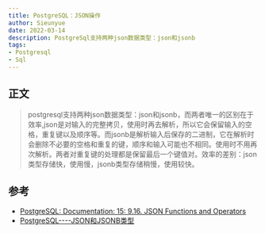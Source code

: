 ```yaml
--- 
title: PostgreSQL：JSON操作
author: Sieunyue
date: 2022-03-14
description: PostgreSql支持两种json数据类型：json和jsonb
tags: 
- Postgresql
- Sql
--- 
```


## 正文
> postgresql支持两种json数据类型：json和jsonb，而两者唯一的区别在于效率,json是对输入的完整拷贝，使用时再去解析，所以它会保留输入的空格，重复键以及顺序等。而jsonb是解析输入后保存的二进制，它在解析时会删除不必要的空格和重复的键，顺序和输入可能也不相同。使用时不用再次解析。两者对重复键的处理都是保留最后一个键值对。效率的差别：json类型存储快，使用慢，jsonb类型存储稍慢，使用较快。

## 参考

- [PostgreSQL: Documentation: 15: 9.16. JSON Functions and Operators](https://www.postgresql.org/docs/current/functions-json.html)
- [PostgreSQL----JSON和JSONB类型](https://blog.csdn.net/u012129558/article/details/81453640)
